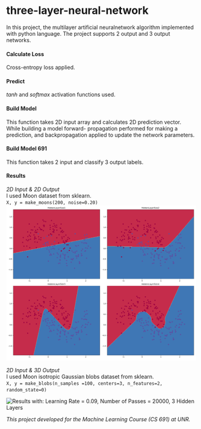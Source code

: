 # three-layer-neural-network

 In  this  project,  the  multilayer  artificial  neuralnetwork  algorithm  implemented  with  python  language. The project
  supports 2 output and 3 output networks.
 
 #### Calculate Loss
 Cross-entropy loss applied. 
 #### Predict
 *tanh* and *softmax* activation functions used. 
 #### Build Model
 This function takes 2D input array and calculates 2D prediction vector. While building a model forward-
 propagation performed for making a prediction, and backpropagation applied to update the network parameters.
 #### Build Model 691 
 This function takes 2 input and classify 3 output labels. 
 
 #### Results
 *2D Input & 2D Output* <br>
 I used Moon dataset from sklearn. <br>
 `X, y = make_moons(200, noise=0.20)`
 ![Results with: Learning Rate = 0.02, Number of Passes = 20000](results/results1.png)
 
 *2D Input & 3D Output* <br>
  I used Moon isotropic Gaussian blobs dataset from sklearn. <br>
  `X, y = make_blobs(n_samples =100, centers=3, n_features=2, random_state=0)`

 ![Results with: Learning Rate = 0.09, Number of Passes = 20000, 3
Hidden Layers](results/results2.png)

 *This project developed for the Machine Learning Course (CS 691) at UNR.*